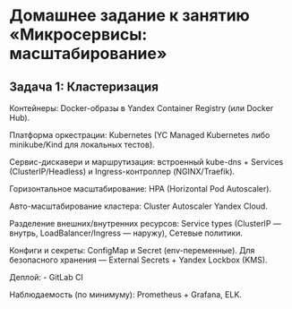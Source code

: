 # Домашнее задание к занятию «Микросервисы: масштабирование»

## Задача 1: Кластеризация

Контейнеры: Docker-образы в Yandex Container Registry (или Docker Hub).

Платформа оркестрации: Kubernetes (YC Managed Kubernetes либо minikube/Kind для локальных тестов).

Сервис-дискавери и маршрутизация: встроенный kube-dns + Services (ClusterIP/Headless) и Ingress-контроллер (NGINX/Traefik).

Горизонтальное масштабирование: HPA (Horizontal Pod Autoscaler).

Авто-масштабирование кластера: Cluster Autoscaler Yandex Cloud.

Разделение внешних/внутренних ресурсов: Service types (ClusterIP — внутрь, LoadBalancer/Ingress — наружу), Сетевые политики.

Конфиги и секреты: ConfigMap и Secret (env-переменные). Для безопасного хранения — External Secrets + Yandex Lockbox (KMS).

Деплой: - GitLab CI

Наблюдаемость (по минимуму): Prometheus + Grafana, ELK.
